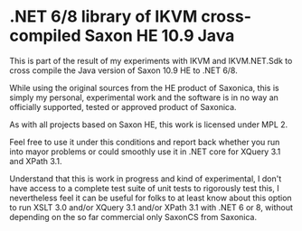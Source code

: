 ﻿# .NET 6/8 library of IKVM cross-compiled Saxon HE 10.9 Java

This is part of the result of my experiments with IKVM and IKVM.NET.Sdk to cross compile the Java version of Saxon 10.9 HE to .NET 6/8.

While using the original sources from the HE product of Saxonica, this is simply my personal, experimental work and the software is in
no way an officially supported, tested or approved product of Saxonica.

As with all projects based on Saxon HE, this work is licensed under MPL 2.

Feel free to use it under this conditions and report back whether you run into mayor problems or could smoothly use it in .NET core for XQuery 3.1 and XPath 3.1.

Understand that this is work in progress and kind of experimental, I don't have access to a complete test suite of unit tests to rigorously test this, 
I nevertheless feel it can be useful for folks to at least know about this option to run XSLT 3.0 and/or XQuery 3.1 and/or XPath 3.1 with .NET 6 or 8,
without depending on the so far commercial only SaxonCS from Saxonica. 